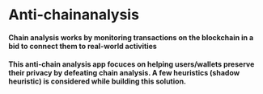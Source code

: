 # Anti-chainanalysis

#### Chain analysis works by monitoring transactions on the blockchain in a bid to connect them to real-world activities
#### This anti-chain analysis app focuces on helping users/wallets preserve their privacy by defeating chain analysis. A few heuristics (shadow heuristic) is considered while building this solution.

